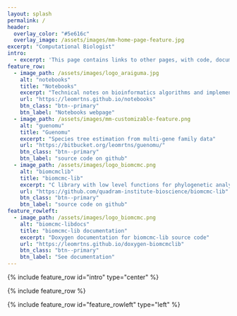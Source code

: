 ```yaml
---
layout: splash
permalink: /
header:
  overlay_color: "#5e616c"
  overlay_image: /assets/images/mm-home-page-feature.jpg
excerpt: "Computational Biologist"
intro: 
  - excerpt: 'This page contains links to other pages, with code, documentation, and technical notes for bioinformatics and computational evolutionary biology software.'
feature_row:
  - image_path: /assets/images/logo_araiguma.jpg
    alt: "notebooks"
    title: "Notebooks"
    excerpt: "Technical notes on bioinformatics algorithms and implementations"
    url: "https://leomrtns.github.io/notebooks"
    btn_class: "btn--primary"
    btn_label: "Notebooks webpage"
  - image_path: /assets/images/mm-customizable-feature.png
    alt: "guenomu"
    title: "Guenomu"
    excerpt: "Species tree estimation from multi-gene family data"
    url: "https://bitbucket.org/leomrtns/guenomu/"
    btn_class: "btn--primary"
    btn_label: "source code on github"
  - image_path: /assets/images/logo_biomcmc.png
    alt: "biomcmclib"
    title: "biomcmc-lib"
    excerpt: "C library with low level functions for phylogenetic analyses"
    url: "https://github.com/quadram-institute-bioscience/biomcmc-lib"
    btn_class: "btn--primary"
    btn_label: "source code on github"
feature_rowleft:
  - image_path: /assets/images/logo_biomcmc.png
    alt: "biomcmc-libdocs"
    title: "biomcmc-lib documentation"
    excerpt: "Doxygen documentation for biomcmc-lib source code"
    url: "https://leomrtns.github.io/doxygen-biomcmclib"
    btn_class: "btn--primary"
    btn_label: "See documentation"
---
```

{% include feature_row id="intro" type="center" %}

{% include feature_row %}

{% include feature_row id="feature_rowleft" type="left" %}
